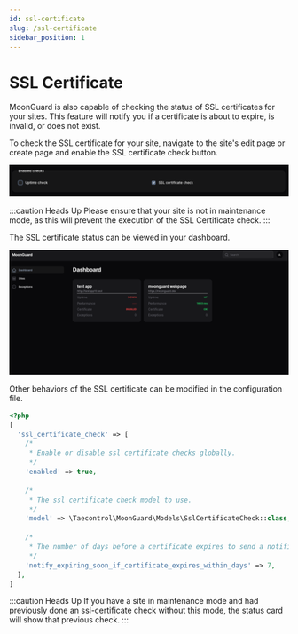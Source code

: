 ```yaml
---
id: ssl-certificate
slug: /ssl-certificate
sidebar_position: 1
---
```


# SSL Certificate

MoonGuard is also capable of checking the status of SSL certificates for your
sites. This feature will notify you if a certificate is about to expire, is
invalid, or does not exist.

To check the SSL certificate for your site, navigate to the site's edit page or
create page and enable the SSL certificate check button.

![ssl-certificate-setup](./img/ssl-certificate-setup.png)

:::caution Heads Up
Please ensure that your site is not in maintenance mode, as this will prevent
the execution of the SSL Certificate check.
:::

The SSL certificate status can be viewed in your dashboard.

![ssl-certificate-status](./img/ssl-certificate-status.png)

Other behaviors of the SSL certificate can be modified in the configuration file.

```php
<?php
[
  'ssl_certificate_check' => [
    /*
     * Enable or disable ssl certificate checks globally.
     */
    'enabled' => true,

    /*
     * The ssl certificate check model to use.
     */
    'model' => \Taecontrol\MoonGuard\Models\SslCertificateCheck::class,

    /*
     * The number of days before a certificate expires to send a notification.
     */
    'notify_expiring_soon_if_certificate_expires_within_days' => 7,
  ],
]
```
:::caution Heads Up
If you have a site in maintenance mode and had previously done an
ssl-certificate check without this mode, the status card will show that
previous check.
:::
